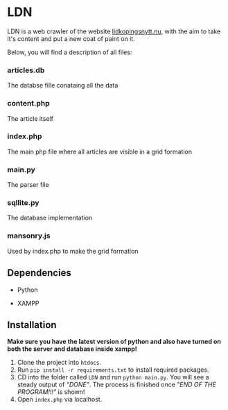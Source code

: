 
# LDN
LDN is a web crawler of the website [lidkopingsnytt.nu](https://www.lidkopingsnytt.nu/), with the aim to take it's content and put a new coat of paint on it.

Below, you will find a description of all files:

 

### articles.db

The databse fille conataing all the data

  

### content.php

The article itself

  

### index.php

The main php file where all articles are visible in a grid formation

  

### main.py

The parser file

  

### sqllite.py

The database implementation
  

### mansonry.js

Used by index.php to make the grid formation

  

## Dependencies

* Python

* XAMPP

  

## Installation
**Make sure you have the latest version of python and also have turned on both the server and database inside xampp!**

1. Clone the project into `htdocs`. 
2. Run `pip install -r requirements.txt` to install required packages. 
3. CD into the folder called `LDN` and run `python main.py`. You will see a steady output of *"DONE"*. The process is finished once *"END OF THE PROGRAM!!!"* is shown!
4. Open `index.php` via localhost.
